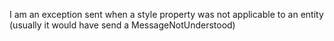 I am an exception sent when a style property was not applicable to an entity (usually it would have send a MessageNotUnderstood)